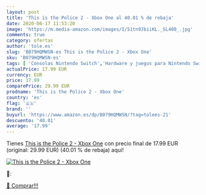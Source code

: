 ```yaml
---
layout: post
title: 'This is the Police 2 - Xbox One al 40.01 % de rebaja'
date: 2020-06-17 11:53:20
image: 'https://m.media-amazon.com/images/I/51tn9JbiiKL._SL400_.jpg'
comments: true
category: ofertas
author: 'tole.es'
slug: 'B079HQMWSN-es This is the Police 2 - Xbox One'
sku: 'B079HQMWSN-es'
tags: [ 'Consolas Nintendo Switch','Hardware y juegos para Nintendo Switch','Hogar y cocina','Muebles de TV y multimedia','Muebles de hogar','Sillas Gaming','Videojuegos','xbox', ]
actualPrice: 17.99 EUR
currency: EUR
price: 17.99
comparePrice: 29.99 EUR
prodname: 'This is the Police 2 - Xbox One'
country: 'es'
flag: '🇪🇸'
brand: ''
buyurl: 'https://www.amazon.es/dp/B079HQMWSN/?tag=tolees-21'
descuento: '40.01'
average: '17.99'
---
```


Tienes [This is the Police 2 - Xbox One](https://www.amazon.es/dp/B079HQMWSN/?tag=tolees-21) con precio final de  17.99 EUR (original: 29.99 EUR) (40.01 %  de rebaja) aqui!

[![This is the Police 2 - Xbox One](https://m.media-amazon.com/images/I/51tn9JbiiKL._SL400_.jpg)](https://www.amazon.es/dp/B079HQMWSN/?tag=tolees-21)

🔎:


[🛒 Comprar!!!](https://www.amazon.es/dp/B079HQMWSN/?tag=tolees-21)
